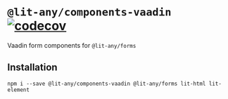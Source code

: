 # `@lit-any/components-vaadin` [![codecov](https://codecov.io/gh/hypermedia-app/lit-any-components-vaadin/branch/master/graph/badge.svg)](https://codecov.io/gh/wikibus/lit-any)

Vaadin form components for `@lit-any/forms`

## Installation

```
npm i --save @lit-any/components-vaadin @lit-any/forms lit-html lit-element
```
